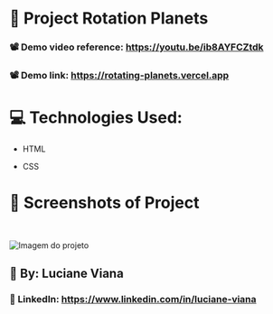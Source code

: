 # :book: Project Rotation Planets 

### 📽️ Demo video reference: https://youtu.be/ib8AYFCZtdk

### 📽️ Demo link: https://rotating-planets.vercel.app

# :computer: Technologies Used:

 * HTML

 * CSS
# :camera_flash: Screenshots of Project
 <br> 

![Imagem do projeto](https://github.com/Lucianevianagbi/animacao-planetas/blob/main/screenshots/img.png)
   <br>
   
## :woman: By: Luciane Viana

### :link: LinkedIn: https://www.linkedin.com/in/luciane-viana
